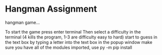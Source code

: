 # Hangman Assignment
hangman game...

To start the game press enter terminal
Then select a difficulty in the terminal (4 kills the program, 1-3 are difficulty easy to hard)
start to guess in the text box by typing a letter into the text box in the popup window
make sure you have all of the modules imported, use py -m pip install <module name>